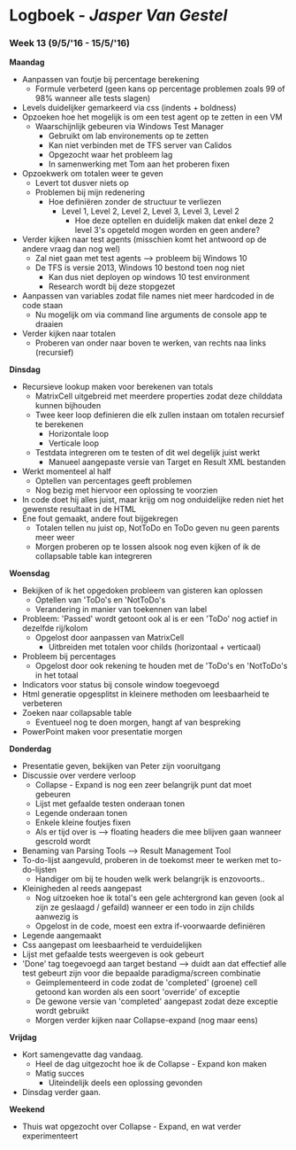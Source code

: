 # Logboek - _Jasper Van Gestel_

### Week 13 (9/5/'16 - 15/5/'16)

**Maandag**

* Aanpassen van foutje bij percentage berekening
  * Formule verbeterd (geen kans op percentage problemen zoals 99 of 98% wanneer alle tests slagen)
* Levels duidelijker gemarkeerd via css (indents + boldness)
* Opzoeken hoe het mogelijk is om een test agent op te zetten in een VM
  * Waarschijnlijk gebeuren via Windows Test Manager
    * Gebruikt om lab environements op te zetten
    * Kan niet verbinden met de TFS server van Calidos
    * Opgezocht waar het probleem lag
    * In samenwerking met Tom aan het proberen fixen
* Opzoekwerk om totalen weer te geven
  * Levert tot dusver niets op
  * Problemen bij mijn redenering
    * Hoe definiëren zonder de structuur te verliezen
      * Level 1, Level 2, Level 2, Level 3, Level 3, Level 2
        * Hoe deze optellen en duidelijk maken dat enkel deze 2 level 3's opgeteld mogen worden en geen andere?
* Verder kijken naar test agents (misschien komt het antwoord op de andere vraag dan nog wel)
  * Zal niet gaan met test agents --> probleem bij Windows 10
  * De TFS is versie 2013, Windows 10 bestond toen nog niet
    * Kan dus niet deployen op windows 10 test environment
    * Research wordt bij deze stopgezet
* Aanpassen van variables zodat file names niet meer hardcoded in de code staan
  * Nu mogelijk om via command line arguments de console app te draaien
* Verder kijken naar totalen
  * Proberen van onder naar boven te werken, van rechts naa links (recursief)

**Dinsdag**

* Recursieve lookup maken voor berekenen van totals
  * MatrixCell uitgebreid met meerdere properties zodat deze childdata kunnen bijhouden
  * Twee keer loop definieren die elk zullen instaan om totalen recursief te berekenen
    * Horizontale loop
    * Verticale loop
  * Testdata integreren om te testen of dit wel degelijk juist werkt
    * Manueel aangepaste versie van Target en Result XML bestanden
* Werkt momenteel al half
  * Optellen van percentages geeft problemen
  * Nog bezig met hiervoor een oplossing te voorzien
* In code doet hij alles juist, maar krijg om nog onduidelijke reden niet het gewenste resultaat in de HTML
* Ene fout gemaakt, andere fout bijgekregen
  * Totalen tellen nu juist op, NotToDo en ToDo geven nu geen parents meer weer
  * Morgen proberen op te lossen alsook nog even kijken of ik de collapsable table kan integreren

**Woensdag**

* Bekijken of ik het opgedoken probleem van gisteren kan oplossen
  * Optellen van 'ToDo's en 'NotToDo's
  * Verandering in manier van toekennen van label
* Probleem: 'Passed' wordt getoont ook al is er een 'ToDo' nog actief in dezelfde rij/kolom
  * Opgelost door aanpassen van MatrixCell
    * Uitbreiden met totalen voor childs (horizontaal + verticaal)
* Probleem bij percentages
  * Opgelost door ook rekening te houden met de 'ToDo's en 'NotToDo's in het totaal
* Indicators voor status bij console window toegevoegd
* Html generatie opgesplitst in kleinere methoden om leesbaarheid te verbeteren
* Zoeken naar collapsable table
    * Eventueel nog te doen morgen, hangt af van bespreking
* PowerPoint maken voor presentatie morgen

**Donderdag**

* Presentatie geven, bekijken van Peter zijn vooruitgang
* Discussie over verdere verloop
  * Collapse - Expand is nog een zeer belangrijk punt dat moet gebeuren
  * Lijst met gefaalde testen onderaan tonen
  * Legende onderaan tonen
  * Enkele kleine foutjes fixen
  * Als er tijd over is --> floating headers die mee blijven gaan wanneer gescrold wordt
* Benaming van Parsing Tools --> Result Management Tool
* To-do-lijst aangevuld, proberen in de toekomst meer te werken met to-do-lijsten
  * Handiger om bij te houden welk werk belangrijk is enzovoorts..
* Kleinigheden al reeds aangepast
  * Nog uitzoeken hoe ik total's een gele achtergrond kan geven (ook al zijn ze geslaagd / gefaild) wanneer er een todo in zijn childs aanwezig is
  * Opgelost in de code, moest een extra if-voorwaarde definiëren
* Legende aangemaakt
* Css aangepast om leesbaarheid te verduidelijken
* Lijst met gefaalde tests weergeven is ook gebeurt
* 'Done' tag toegevoegd aan target bestand --> duidt aan dat effectief alle test gebeurt zijn voor die bepaalde paradigma/screen combinatie
  * Geimplementeerd in code zodat de 'completed' (groene) cell getoond kan worden als een soort 'override' of exceptie
  * De gewone versie van 'completed' aangepast zodat deze exceptie wordt gebruikt
  * Morgen verder kijken naar Collapse-expand (nog maar eens)

**Vrijdag**

* Kort samengevatte dag vandaag.
  * Heel de dag uitgezocht hoe ik de Collapse - Expand kon maken
  * Matig succes
    * Uiteindelijk deels een oplossing gevonden
* Dinsdag verder gaan.

**Weekend**

* Thuis wat opgezocht over Collapse - Expand, en wat verder experimenteert